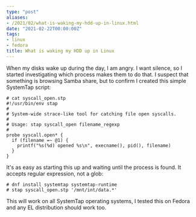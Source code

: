 ```yaml
---
type: "post"
aliases:
- /2021/02/what-is-waking-my-hdd-up-in-linux.html
date: "2021-02-22T00:00:00Z"
tags:
- linux
- fedora
title: What is waking my HDD up in Linux
---
```


When my disks wake up during the day, I am angry. I want silence, so I started investigating which process makes them to do that. I suspect that something is browsing Samba share, but to confirm I created this simple SystemTap script:

	# cat syscall_open.stp 
	#!/usr/bin/env stap
	#
	# System-wide strace-like tool for catching file open syscalls.
	#
	# Usage: stap syscall_open filename_regexp
	#
	probe syscall.open* {
	  if (filename =~ @1) {
	    printf("%s(%d) opened %s\n", execname(), pid(), filename)
	  }
	}

It's as easy as starting this up and waiting until the process is found. It accepts regular expression, not a glob:

	# dnf install systemtap systemtap-runtime
	# stap syscall_open.stp '/mnt/int/data.*'

This will work on all SystemTap operating systems, I tested this on Fedora and any EL distribution should work too.


